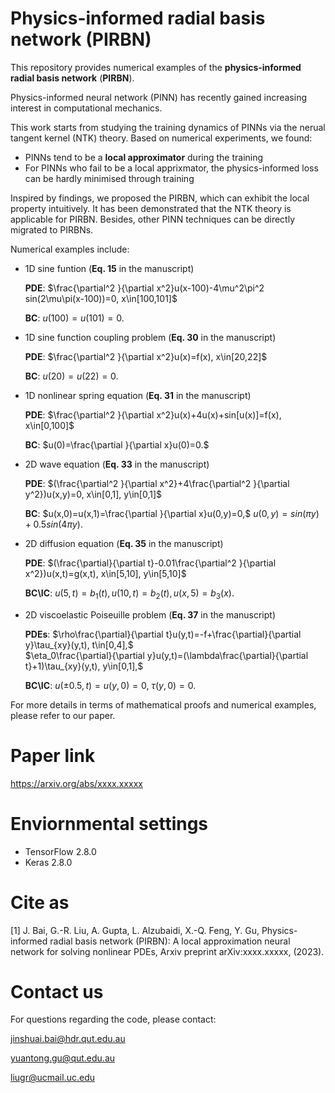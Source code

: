 # Physics-informed radial basis network (PIRBN)
This repository provides numerical examples of the **physics-informed radial basis network** (**PIRBN**). 

Physics-informed neural network (PINN) has recently gained increasing interest in computational  mechanics.

This work starts from studying the training dynamics of PINNs via the nerual tangent kernel (NTK) theory. Based on numerical experiments, we found:
 - PINNs tend to be a **local approximator** during the training
 - For PINNs who fail to be a local apprixmator, the physics-informed loss can be hardly minimised through training

Inspired by findings, we proposed the PIRBN, which can exhibit the local property intuitively. It has been demonstrated that the NTK theory is applicable for PIRBN. Besides, other PINN techniques can be directly migrated to PIRBNs.

Numerical examples include:
 - 1D sine funtion (**Eq. 15** in the manuscript)
 
      **PDE**: $\frac{\partial^2 }{\partial x^2}u(x-100)-4\mu^2\pi^2 sin(2\mu\pi(x-100))=0, x\in[100,101]$
      
      **BC**:  $u(100)=u(101)=0.$
      
 - 1D sine function coupling problem (**Eq. 30** in the manuscript)
  
      **PDE**: $\frac{\partial^2 }{\partial x^2}u(x)=f(x), x\in[20,22]$
      
      **BC**:  $u(20)=u(22)=0.$
 
 - 1D nonlinear spring equation (**Eq. 31** in the manuscript)
  
      **PDE**: $\frac{\partial^2 }{\partial x^2}u(x)+4u(x)+sin[u(x)]=f(x), x\in[0,100]$
      
      **BC**:  $u(0)=\frac{\partial }{\partial x}u(0)=0.$
 
 - 2D wave equation (**Eq. 33** in the manuscript)
 
      **PDE**: $(\frac{\partial^2 }{\partial x^2}+4\frac{\partial^2 }{\partial y^2})u(x,y)=0, x\in[0,1], y\in[0,1]$
      
      **BC**:  $u(x,0)=u(x,1)=\frac{\partial }{\partial x}u(0,y)=0,$
               $u(0,y)=sin(\pi y)+0.5sin(4\pi y).$
      
 - 2D diffusion equation (**Eq. 35** in the manuscript)
 
      **PDE**: $(\frac{\partial}{\partial t}-0.01\frac{\partial^2 }{\partial x^2})u(x,t)=g(x,t), x\in[5,10], y\in[5,10]$
      
      **BC\IC**:  $u(5,t)=b_1(t),u(10,t)=b_2(t),u(x,5)=b_3(x).$

 - 2D viscoelastic Poiseuille problem (**Eq. 37** in the manuscript)
 
      **PDEs**: $\rho\frac{\partial}{\partial t}u(y,t)=-f+\frac{\partial}{\partial y}\tau_{xy}(y,t), t\in[0,4],$  
                $\eta_0\frac{\partial}{\partial y}u(y,t)=(\lambda\frac{\partial}{\partial t}+1)\tau_{xy}(y,t), y\in[0,1],$
      
      **BC\IC**:  $u(\pm0.5,t)=u(y,0)=0,$
                $\tau(y,0)=0.$
               
For more details in terms of mathematical proofs and numerical examples, please refer to our paper.

# Paper link
https://arxiv.org/abs/xxxx.xxxxx

# Enviornmental settings
 - TensorFlow  2.8.0 
 - Keras       2.8.0

# Cite as
[1] J. Bai, G.-R. Liu, A. Gupta, L. Alzubaidi, X.-Q. Feng, Y. Gu, Physics-informed radial basis network (PIRBN): A local approximation neural network for solving nonlinear PDEs, Arxiv preprint  arXiv:xxxx.xxxxx, (2023).

# Contact us
For questions regarding the code, please contact:

jinshuai.bai@hdr.qut.edu.au

yuantong.gu@qut.edu.au

liugr@ucmail.uc.edu
